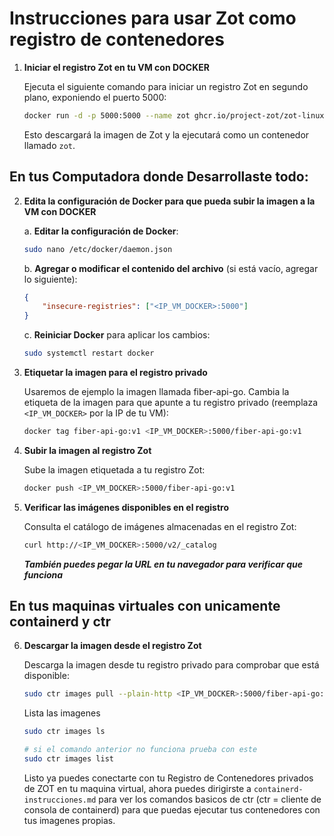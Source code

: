 
# Instrucciones para usar Zot como registro de contenedores

1. **Iniciar el registro Zot en tu VM con DOCKER**

    Ejecuta el siguiente comando para iniciar un registro Zot en segundo plano, exponiendo el puerto 5000:
    ```sh
    docker run -d -p 5000:5000 --name zot ghcr.io/project-zot/zot-linux-amd64:latest
    ```
    Esto descargará la imagen de Zot y la ejecutará como un contenedor llamado `zot`.

    
## En tus Computadora donde Desarrollaste todo:
2. **Edita la configuración de Docker para que pueda subir la imagen a la VM con DOCKER**

   a. **Editar la configuración de Docker**:
    ```bash
    sudo nano /etc/docker/daemon.json
    ```

   b. **Agregar o modificar el contenido del archivo** (si está vacío, agregar lo siguiente):
    ```json
    {
        "insecure-registries": ["<IP_VM_DOCKER>:5000"]
    }
    ```

   c. **Reiniciar Docker** para aplicar los cambios:
    ```bash
    sudo systemctl restart docker
    ```

3. **Etiquetar la imagen para el registro privado**

    Usaremos de ejemplo la imagen llamada fiber-api-go.
    Cambia la etiqueta de la imagen para que apunte a tu registro privado (reemplaza `<IP_VM_DOCKER>` por la IP de tu VM):
    ```sh
    docker tag fiber-api-go:v1 <IP_VM_DOCKER>:5000/fiber-api-go:v1
    ```

4. **Subir la imagen al registro Zot**

    Sube la imagen etiquetada a tu registro Zot:
    ```sh
    docker push <IP_VM_DOCKER>:5000/fiber-api-go:v1
    ```

5. **Verificar las imágenes disponibles en el registro**

    Consulta el catálogo de imágenes almacenadas en el registro Zot:
    ```sh
    curl http://<IP_VM_DOCKER>:5000/v2/_catalog
    ```
   ***También puedes pegar la URL en tu navegador para verificar que funciona***

## En tus maquinas virtuales con unicamente containerd y ctr
6. **Descargar la imagen desde el registro Zot**

    Descarga la imagen desde tu registro privado para comprobar que está disponible:
    ```sh
    sudo ctr images pull --plain-http <IP_VM_DOCKER>:5000/fiber-api-go:v1
    ```
    Lista las imagenes
    ```sh
    sudo ctr images ls

    # si el comando anterior no funciona prueba con este
    sudo ctr images list
    ```

    Listo ya puedes conectarte con tu Registro de Contenedores privados de ZOT en tu maquina virtual, ahora puedes dirigirste a ``containerd-instrucciones.md`` para ver los comandos basicos de ctr (ctr = cliente de consola de containerd) para que puedas ejecutar tus contenedores con tus imagenes propias.


